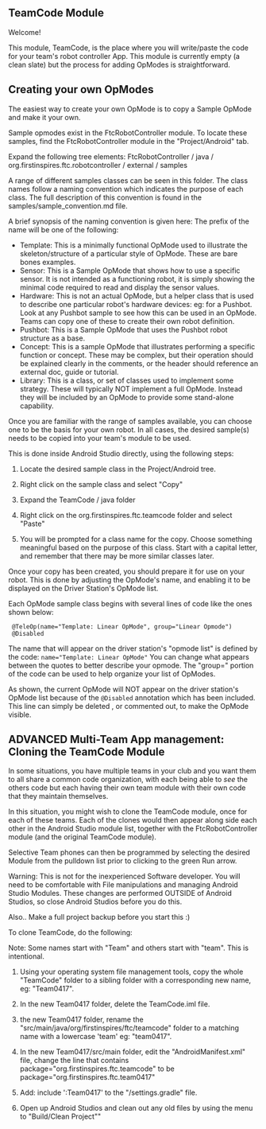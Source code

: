 
## TeamCode Module

Welcome!

This module, TeamCode, is the place where you will write/paste the code for your team's
robot controller App. This module is currently empty (a clean slate) but the
process for adding OpModes is straightforward.

## Creating your own OpModes

The easiest way to create your own OpMode is to copy a Sample OpMode and make it your own.

Sample opmodes exist in the FtcRobotController module.
To locate these samples, find the FtcRobotController module in the "Project/Android" tab.

Expand the following tree elements:
 FtcRobotController / java / org.firstinspires.ftc.robotcontroller / external / samples

A range of different samples classes can be seen in this folder.
The class names follow a naming convention which indicates the purpose of each class.
The full description of this convention is found in the samples/sample_convention.md file.

A brief synopsis of the naming convention is given here:
The prefix of the name will be one of the following:

* Template: This is a minimally functional OpMode used to illustrate the skeleton/structure
            of a particular style of OpMode.  These are bare bones examples.
* Sensor:   This is a Sample OpMode that shows how to use a specific sensor.
            It is not intended as a functioning robot, it is simply showing the minimal code
            required to read and display the sensor values.
* Hardware: This is not an actual OpMode, but a helper class that is used to describe
            one particular robot's hardware devices: eg: for a Pushbot.  Look at any
            Pushbot sample to see how this can be used in an OpMode.
            Teams can copy one of these to create their own robot definition.
* Pushbot:  This is a Sample OpMode that uses the Pushbot robot structure as a base.
* Concept:	This is a sample OpMode that illustrates performing a specific function or concept.
            These may be complex, but their operation should be explained clearly in the comments,
            or the header should reference an external doc, guide or tutorial.
* Library:  This is a class, or set of classes used to implement some strategy.
            These will typically NOT implement a full OpMode.  Instead they will be included
            by an OpMode to provide some stand-alone capability.

Once you are familiar with the range of samples available, you can choose one to be the
basis for your own robot.  In all cases, the desired sample(s) needs to be copied into
your team's module to be used.

This is done inside Android Studio directly, using the following steps:

 1) Locate the desired sample class in the Project/Android tree.

 2) Right click on the sample class and select "Copy"

 3) Expand the  TeamCode / java folder

 4) Right click on the org.firstinspires.ftc.teamcode folder and select "Paste"

 5) You will be prompted for a class name for the copy.
    Choose something meaningful based on the purpose of this class.
    Start with a capital letter, and remember that there may be more similar classes later.

Once your copy has been created, you should prepare it for use on your robot.
This is done by adjusting the OpMode's name, and enabling it to be displayed on the
Driver Station's OpMode list.

Each OpMode sample class begins with several lines of code like the ones shown below:

```
 @TeleOp(name="Template: Linear OpMode", group="Linear Opmode")
 @Disabled
```

The name that will appear on the driver station's "opmode list" is defined by the code:
 ``name="Template: Linear OpMode"``
You can change what appears between the quotes to better describe your opmode.
The "group=" portion of the code can be used to help organize your list of OpModes.

As shown, the current OpMode will NOT appear on the driver station's OpMode list because of the
  ``@Disabled`` annotation which has been included.
This line can simply be deleted , or commented out, to make the OpMode visible.



## ADVANCED Multi-Team App management:  Cloning the TeamCode Module

In some situations, you have multiple teams in your club and you want them to all share
a common code organization, with each being able to *see* the others code but each having
their own team module with their own code that they maintain themselves.

In this situation, you might wish to clone the TeamCode module, once for each of these teams.
Each of the clones would then appear along side each other in the Android Studio module list,
together with the FtcRobotController module (and the original TeamCode module).

Selective Team phones can then be programmed by selecting the desired Module from the pulldown list
prior to clicking to the green Run arrow.

Warning:  This is not for the inexperienced Software developer.
You will need to be comfortable with File manipulations and managing Android Studio Modules.
These changes are performed OUTSIDE of Android Studios, so close Android Studios before you do this.
 
Also.. Make a full project backup before you start this :)

To clone TeamCode, do the following:

Note: Some names start with "Team" and others start with "team".  This is intentional.

1)  Using your operating system file management tools, copy the whole "TeamCode"
    folder to a sibling folder with a corresponding new name, eg: "Team0417".

2)  In the new Team0417 folder, delete the TeamCode.iml file.

3)  the new Team0417 folder, rename the "src/main/java/org/firstinspires/ftc/teamcode" folder
    to a matching name with a lowercase 'team' eg:  "team0417".

4)  In the new Team0417/src/main folder, edit the "AndroidManifest.xml" file, change the line that contains
         package="org.firstinspires.ftc.teamcode"
    to be
         package="org.firstinspires.ftc.team0417"

5)  Add:    include ':Team0417' to the "/settings.gradle" file.
    
6)  Open up Android Studios and clean out any old files by using the menu to "Build/Clean Project""
